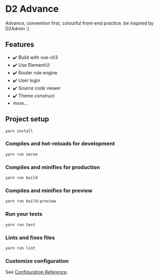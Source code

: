 # D2 Advance

Advance, convention first, colourful front-end practice. be inspired by D2Admin :)

## Features

- ✔️ Build with vue-cli3
- ✔️ Use ElementUI
- ✔️ Router rule engine
- ✔️ User login
- ✔️ Source code viewer
- ✔️ Theme construct
- more...

## Project setup
```
yarn install
```

### Compiles and hot-reloads for development
```
yarn run serve
```

### Compiles and minifies for production
```
yarn run build
```

### Compiles and minifies for preview
```
yarn run build:preview
```

### Run your tests
```
yarn run test
```

### Lints and fixes files
```
yarn run lint
```

### Customize configuration
See [Configuration Reference](https://cli.vuejs.org/config/).
